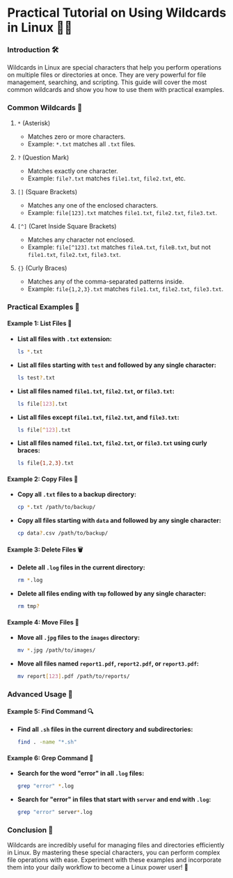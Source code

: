 # Practical Tutorial on Using Wildcards in Linux 🐧✨

### Introduction 🛠️

Wildcards in Linux are special characters that help you perform operations on multiple files or directories at once. They are very powerful for file management, searching, and scripting. This guide will cover the most common wildcards and show you how to use them with practical examples.

### Common Wildcards 🌟

1. `*` (Asterisk)

   - Matches zero or more characters.
   - Example: `*.txt` matches all `.txt` files.

2. `?` (Question Mark)

   - Matches exactly one character.
   - Example: `file?.txt` matches `file1.txt`, `file2.txt`, etc.

3. `[]` (Square Brackets)

   - Matches any one of the enclosed characters.
   - Example: `file[123].txt` matches `file1.txt`, `file2.txt`, `file3.txt`.

4. `[^]` (Caret Inside Square Brackets)

   - Matches any character not enclosed.
   - Example: `file[^123].txt` matches `fileA.txt`, `fileB.txt`, but not `file1.txt`, `file2.txt`, `file3.txt`.

5. `{}` (Curly Braces)
   - Matches any of the comma-separated patterns inside.
   - Example: `file{1,2,3}.txt` matches `file1.txt`, `file2.txt`, `file3.txt`.

### Practical Examples 📝

#### Example 1: List Files 📂

- **List all files with `.txt` extension:**

  ```bash
  ls *.txt
  ```

- **List all files starting with `test` and followed by any single character:**

  ```bash
  ls test?.txt
  ```

- **List all files named `file1.txt`, `file2.txt`, or `file3.txt`:**

  ```bash
  ls file[123].txt
  ```

- **List all files except `file1.txt`, `file2.txt`, and `file3.txt`:**

  ```bash
  ls file[^123].txt
  ```

- **List all files named `file1.txt`, `file2.txt`, or `file3.txt` using curly braces:**
  ```bash
  ls file{1,2,3}.txt
  ```

#### Example 2: Copy Files 📑

- **Copy all `.txt` files to a backup directory:**

  ```bash
  cp *.txt /path/to/backup/
  ```

- **Copy all files starting with `data` and followed by any single character:**
  ```bash
  cp data?.csv /path/to/backup/
  ```

#### Example 3: Delete Files 🗑️

- **Delete all `.log` files in the current directory:**

  ```bash
  rm *.log
  ```

- **Delete all files ending with `tmp` followed by any single character:**
  ```bash
  rm tmp?
  ```

#### Example 4: Move Files 🚚

- **Move all `.jpg` files to the `images` directory:**

  ```bash
  mv *.jpg /path/to/images/
  ```

- **Move all files named `report1.pdf`, `report2.pdf`, or `report3.pdf`:**
  ```bash
  mv report[123].pdf /path/to/reports/
  ```

### Advanced Usage 🌟

#### Example 5: Find Command 🔍

- **Find all `.sh` files in the current directory and subdirectories:**
  ```bash
  find . -name "*.sh"
  ```

#### Example 6: Grep Command 📄

- **Search for the word "error" in all `.log` files:**

  ```bash
  grep "error" *.log
  ```

- **Search for "error" in files that start with `server` and end with `.log`:**
  ```bash
  grep "error" server*.log
  ```

### Conclusion 🎯

Wildcards are incredibly useful for managing files and directories efficiently in Linux. By mastering these special characters, you can perform complex file operations with ease. Experiment with these examples and incorporate them into your daily workflow to become a Linux power user! 🚀

